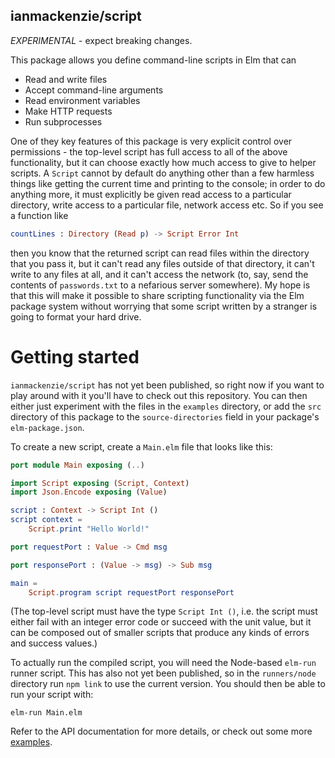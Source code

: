 ## ianmackenzie/script

*EXPERIMENTAL* - expect breaking changes.

This package allows you define command-line scripts in Elm that can

  - Read and write files
  - Accept command-line arguments
  - Read environment variables
  - Make HTTP requests
  - Run subprocesses

One of they key features of this package is very explicit control over
permissions - the top-level script has full access to all of the above
functionality, but it can choose exactly how much access to give to helper
scripts. A `Script` cannot by default do anything other than a few harmless
things like getting the current time and printing to the console; in order to do
anything more, it must explicitly be given read access to a particular
directory, write access to a particular file, network access etc. So if you see
a function like

```elm
countLines : Directory (Read p) -> Script Error Int
```

then you know that the returned script can read files within the directory that
you pass it, but it can't read any files outside of that directory, it can't
write to any files at all, and it can't access the network (to, say, send the
contents of `passwords.txt` to a nefarious server somewhere). My hope is that
this will make it possible to share scripting functionality via the Elm package
system without worrying that some script written by a stranger is going to
format your hard drive.

# Getting started

`ianmackenzie/script` has not yet been published, so right now if you want to
play around with it you'll have to check out this repository. You can then
either just experiment with the files in the `examples` directory, or add the
`src` directory of this package to the `source-directories` field in your
package's `elm-package.json`.

To create a new script, create a `Main.elm` file that looks like this:

```elm
port module Main exposing (..)

import Script exposing (Script, Context)
import Json.Encode exposing (Value)

script : Context -> Script Int ()
script context =
    Script.print "Hello World!"

port requestPort : Value -> Cmd msg

port responsePort : (Value -> msg) -> Sub msg

main =
    Script.program script requestPort responsePort
```

(The top-level script must have the type `Script Int ()`, i.e. the script must
either fail with an integer error code or succeed with the unit value, but it
can be composed out of smaller scripts that produce any kinds of errors and
success values.)

To actually run the compiled script, you will need the Node-based `elm-run`
runner script. This has also not yet been published, so in the `runners/node`
directory run `npm link` to use the current version. You should then be able to
run your script with:

```
elm-run Main.elm
```

Refer to the API documentation for more details, or check out some more
[examples](examples).
